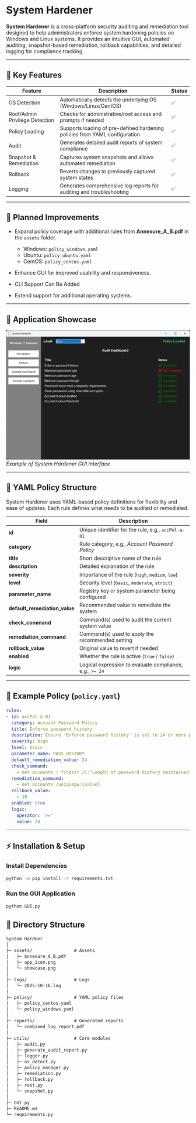 

# System Hardener

**System Hardener** is a cross-platform security auditing and remediation tool designed to help administrators enforce system hardening policies on Windows and Linux systems. It provides an intuitive GUI, automated auditing, snapshot-based remediation, rollback capabilities, and detailed logging for compliance tracking.

---

## 🌟 Key Features

| Feature                        | Description                                                                | Status |
| ------------------------------ | -------------------------------------------------------------------------- | ------ |
| OS Detection                   | Automatically detects the underlying OS (Windows/Linux/CentOS)             | ✅      |
| Root/Admin Privilege Detection | Checks for administrative/root access and prompts if needed                | ✅      |
| Policy Loading                 | Supports loading of pre-defined hardening policies from YAML configuration | ✅      |
| Audit                          | Generates detailed audit reports of system compliance                      | ✅      |
| Snapshot & Remediation         | Captures system snapshots and allows automated remediation                 | ✅      |
| Rollback                       | Reverts changes to previously captured system states                       | ✅      |
| Logging                        | Generates comprehensive log reports for auditing and troubleshooting       | ✅      |

---

## 🚀 Planned Improvements

* Expand policy coverage with additional rules from **Annexure_A_B.pdf** in the `assets` folder.

  * Windows: `policy_windows.yaml`
  * Ubuntu: `policy_ubuntu.yaml`
  * CentOS: `policy_centos.yaml`
* Enhance GUI for improved usability and responsiveness.
* CLI Support Can Be Added  
* Extend support for additional operating systems.

---

## 🎨 Application Showcase

![UI Showcase](assets/showcase.png)
*Example of System Hardener GUI interface*

---

## 📄 YAML Policy Structure

System Hardener uses YAML-based policy definitions for flexibility and ease of updates. Each rule defines what needs to be audited or remediated.

| Field                         | Description                                              |
| ----------------------------- | -------------------------------------------------------- |
| **id**                        | Unique identifier for the rule, e.g., `accPol-a-01`      |
| **category**                  | Rule category, e.g., *Account Password Policy*           |
| **title**                     | Short descriptive name of the rule                       |
| **description**               | Detailed explanation of the rule                         |
| **severity**                  | Importance of the rule (`high`, `medium`, `low`)         |
| **level**                     | Security level (`basic`, `moderate`, `strict`)           |
| **parameter_name**            | Registry key or system parameter being configured        |
| **default_remediation_value** | Recommended value to remediate the system                |
| **check_command**             | Command(s) used to audit the current system value        |
| **remediation_command**       | Command(s) used to apply the recommended setting         |
| **rollback_value**            | Original value to revert if needed                       |
| **enabled**                   | Whether the rule is active (`true` / `false`)            |
| **logic**                     | Logical expression to evaluate compliance, e.g., `>= 24` |

---

## 📝 Example Policy (`policy.yaml`)

```yaml
rules:
- id: accPol-a-01
  category: Account Password Policy
  title: Enforce password history
  description: Ensure 'Enforce password history' is set to 24 or more passwords.
  severity: high
  level: basic
  parameter_name: PASS_HISTORY
  default_remediation_value: 24
  check_command:
    - net accounts | findstr /C:"Length of password history maintained"
  remediation_command:
    - net accounts /uniquepw:{value}
  rollback_value:
    - 10
  enabled: true
  logic:
    operator: '>='
    value: 24
```

---

## ⚡ Installation & Setup


### Install Dependencies

```bash
python -m pip install -r requirements.txt
```

### Run the GUI Application

```bash
python GUI.py
```



## 📂 Directory Structure

```
System Hardner
│
├─ assets/                # Assets
│   ├─ Annexure_A_B.pdf
│   ├─ app_icon.png
│   └─ showcase.png
│
├─ logs/                  # Logs
│   └─ 2025-10-16.log
│
├─ policy/                # YAML policy files
│   ├─ policy_centos.yaml
│   └─ policy_windows.yaml
│
├─ reports/               # Generated reports
│   └─ combined_log_report.pdf
│
├─ utils/                 # Core modules
│   ├─ audit.py
│   ├─ generate_audit_report.py
│   ├─ logger.py
│   ├─ os_detect.py
│   ├─ policy_manager.py
│   ├─ remediation.py
│   ├─ rollback.py
│   ├─ root.py
│   └─ snapshot.py
│
├─ GUI.py                 
├─ README.md              
└─ requirements.py       
```
